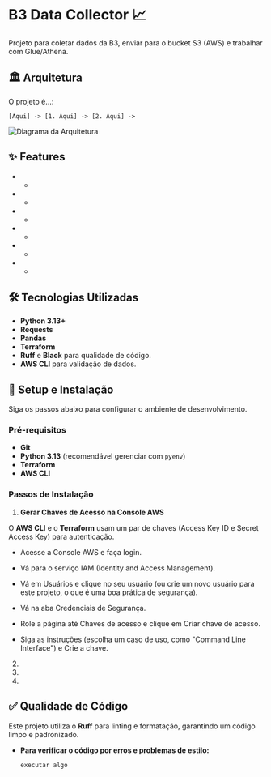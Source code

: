 # B3 Data Collector 📈


Projeto para coletar dados da B3, enviar para o bucket S3 (AWS) e trabalhar com Glue/Athena.

## 🏛️ Arquitetura

O projeto é...:

`[Aqui] -> [1. Aqui] -> [2. Aqui] -> `

![Diagrama da Arquitetura](imagem.png)

## ✨ Features

* - 
* -
* -
* -
* -
* -

## 🛠️ Tecnologias Utilizadas

* **Python 3.13+**
* **Requests** 
* **Pandas** 
* **Terraform**
* **Ruff** e **Black** para qualidade de código.
* **AWS CLI** para validação de dados.

## 🚀 Setup e Instalação

Siga os passos abaixo para configurar o ambiente de desenvolvimento.

### Pré-requisitos
* **Git**
* **Python 3.13** (recomendável gerenciar com `pyenv`)
* **Terraform**
* **AWS CLI**


### Passos de Instalação

1. **Gerar Chaves de Acesso na Console AWS**

O **AWS CLI** e o **Terraform** usam um par de chaves (Access Key ID e Secret Access Key) para autenticação.

- Acesse a Console AWS e faça login.

- Vá para o serviço IAM (Identity and Access Management).

- Vá em Usuários e clique no seu usuário (ou crie um novo usuário para este projeto, o que é uma boa prática de segurança).

- Vá na aba Credenciais de Segurança.

- Role a página até Chaves de acesso e clique em Criar chave de acesso.

- Siga as instruções (escolha um caso de uso, como "Command Line Interface") e Crie a chave.

2. 
3. 
4. 


## ✅ Qualidade de Código

Este projeto utiliza o **Ruff** para linting e formatação, garantindo um código limpo e padronizado.

* **Para verificar o código por erros e problemas de estilo:**
    ```bash
    executar algo
    ```
